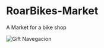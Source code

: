 # RoarBikes-Market
A Market for a bike shop

![Gift Navegacion](https://user-images.githubusercontent.com/91283881/155061817-527efe0c-9de4-424c-9829-20eb7101a176.gif)
